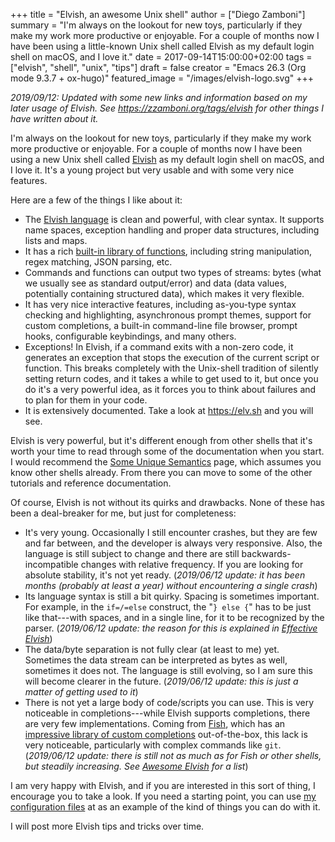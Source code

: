 +++
title = "Elvish, an awesome Unix shell"
author = ["Diego Zamboni"]
summary = "I'm always on the lookout for new toys, particularly if they make my work more productive or enjoyable.  For a couple of months now I have been using a little-known Unix shell called Elvish as my default login shell on macOS, and I love it."
date = 2017-09-14T15:00:00+02:00
tags = ["elvish", "shell", "unix", "tips"]
draft = false
creator = "Emacs 26.3 (Org mode 9.3.7 + ox-hugo)"
featured_image = "/images/elvish-logo.svg"
+++

_2019/09/12: Updated with some new links and information based on my later usage of Elvish. See <https://zzamboni.org/tags/elvish> for other things I have written about it._

I'm always on the lookout for new toys, particularly if they make my work more productive or enjoyable. For a couple of months now I have been using a new Unix shell called [Elvish](https://elv.sh/) as my default login shell on macOS, and I love it. It's a young project but very usable and with some very nice features.

Here are a few of the things I like about it:

-   The [Elvish language](https://elv.sh/ref/language.html) is clean and powerful, with clear syntax. It supports name spaces, exception handling and proper data structures, including lists and maps.
-   It has a rich [built-in library of functions](https://elv.sh/ref/builtin.html), including string manipulation, regex matching, JSON parsing, etc.
-   Commands and functions can output two types of streams: bytes (what we usually see as standard output/error) and data (data values, potentially containing structured data), which makes it very flexible.
-   It has very nice interactive features, including as-you-type syntax checking and highlighting, asynchronous prompt themes, support for custom completions, a built-in command-line file browser, prompt hooks, configurable keybindings, and many others.
-   Exceptions! In Elvish, if a command exits with a non-zero code, it generates an exception that stops the execution of the current script or function. This breaks completely with the Unix-shell tradition of silently setting return codes, and it takes a while to get used to it, but once you do it's a very powerful idea, as it forces you to think about failures and to plan for them in your code.
-   It is extensively documented. Take a look at <https://elv.sh> and you will see.

Elvish is very powerful, but it's different enough from other shells that it's worth your time to read through some of the documentation when you start. I would recommend the [Some Unique Semantics](https://elv.sh/learn/unique-semantics.html) page, which assumes you know other shells already. From there you can move to some of the other tutorials and reference documentation.

Of course, Elvish is not without its quirks and drawbacks. None of these has been a deal-breaker for me, but just for completeness:

-   It's very young. Occasionally I still encounter crashes, but they are few and far between, and the developer is always very responsive.  Also, the language is still subject to change and there are still backwards-incompatible changes with relative frequency. If you are looking for absolute stability, it's not yet ready. (_2019/06/12 update: it has been months (probably at least a year) without encountering a single crash_)
-   Its language syntax is still a bit quirky. Spacing is sometimes important. For example, in the `if=/=else` construct, the "`} else {`" has to be just like that---with spaces, and in a single line, for it to be recognized by the parser. (_2019/06/12 update:  the reason for this is explained in [Effective Elvish](https://elv.sh/learn/effective-elvish.html#code-blocks)_)
-   The data/byte separation is not fully clear (at least to me) yet.  Sometimes the data stream can be interpreted as bytes as well, sometimes it does not. The language is still evolving, so I am sure this will become clearer in the future.  (_2019/06/12 update: this is just a matter of getting used to it_)
-   There is not yet a large body of code/scripts you can use. This is very noticeable in completions---while Elvish supports completions, there are very few implementations. Coming from [Fish](https://fishshell.com/), which has an [impressive library of custom completions](https://github.com/fish-shell/fish-shell/tree/master/share/completions) out-of-the-box, this lack is very noticeable, particularly with complex commands like `git`. (_2019/06/12 update: there is still not as much as for Fish or other shells, but steadily increasing. See [Awesome Elvish](https://github.com/elves/awesome-elvish) for a list_)

I am very happy with Elvish, and if you are interested in this sort of thing, I encourage you to take a look. If you need a starting point, you can use [my configuration files](https://github.com/zzamboni/vcsh%5Felvish/tree/master/.elvish/) at as an example of the kind of things you can do with it.

I will post more Elvish tips and tricks over time.
